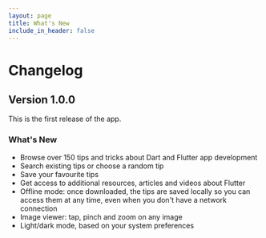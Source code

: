 ```yaml
---
layout: page
title: What's New
include_in_header: false
---
```


# Changelog

## Version 1.0.0

This is the first release of the app.

### What's New

- Browse over 150 tips and tricks about Dart and Flutter app development
- Search existing tips or choose a random tip
- Save your favourite tips
- Get access to additional resources, articles and videos about Flutter
- Offline mode: once downloaded, the tips are saved locally so you can access them at any time, even when you don't have a network connection
- Image viewer: tap, pinch and zoom on any image
- Light/dark mode, based on your system preferences

